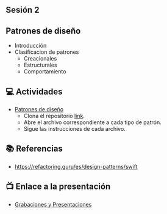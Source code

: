 Sesión 2
-

## Patrones de diseño
- Introducción
- Clasificacion de patrones
    - Creacionales
    - Estructurales
    - Comportamiento

## 💻 Actividades
- [Patrones de diseño](https://leetcode.com/playground/)
    - Clona el repositorio [link](/design-patterns-exercises-main).
    - Abre el archivo correspondiente a cada tipo de patrón.
    - Sigue las instrucciones de cada archivo.

## 📚 Referencias
- https://refactoring.guru/es/design-patterns/swift

## 📺 Enlace a la presentación 
- [Grabaciones y Presentaciones](/Grabaciones_y_Presentaciones.md)
